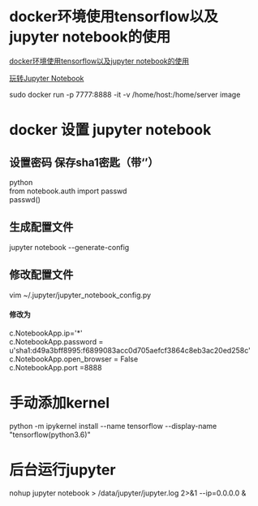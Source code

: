# docker环境使用tensorflow以及jupyter notebook的使用
[docker环境使用tensorflow以及jupyter notebook的使用](https://blog.csdn.net/qq_16949707/article/details/64497701)

[玩转Jupyter Notebook](https://cloud.tencent.com/developer/article/1147487)

sudo docker run -p 7777:8888 -it -v /home/host:/home/server image

# docker 设置 jupyter notebook
## 设置密码 保存sha1密匙（带‘’）
python  
from notebook.auth import passwd  
passwd()
## 生成配置文件
jupyter notebook --generate-config
## 修改配置文件
vim ~/.jupyter/jupyter_notebook_config.py
#### 修改为
c.NotebookApp.ip='*'  
c.NotebookApp.password = u'sha1:d49a3bff8995:f6899083acc0d705aefcf3864c8eb3ac20ed258c'  
c.NotebookApp.open_browser = False  
c.NotebookApp.port =8888  

# 手动添加kernel
python -m ipykernel install --name tensorflow --display-name "tensorflow(python3.6)"

# 后台运行jupyter
nohup jupyter notebook > /data/jupyter/jupyter.log 2>&1 --ip=0.0.0.0 &